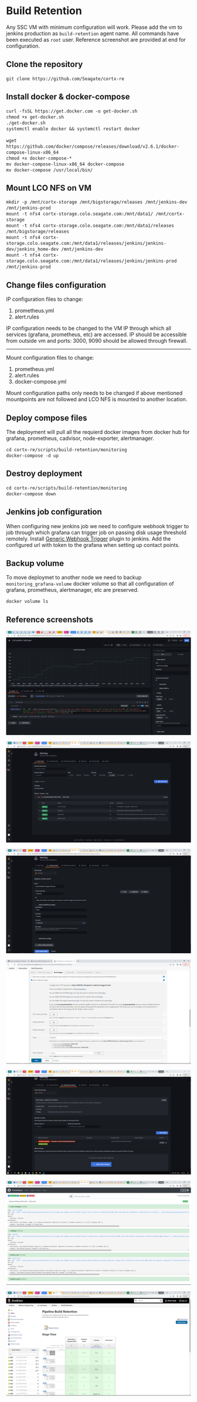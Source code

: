 # Build Retention

Any SSC VM with minimum configuration will work. Please add the vm to jenkins production as `build-retention` agent name. All commands have been executed as `root` user. Reference screenshot are provided at end for configuration.

## Clone the repository

```
git clone https://github.com/Seagate/cortx-re
```

## Install docker & docker-compose

```
curl -fsSL https://get.docker.com -o get-docker.sh
chmod +x get-docker.sh
./get-docker.sh
systemctl enable docker && systemctl restart docker

wget https://github.com/docker/compose/releases/download/v2.6.1/docker-compose-linux-x86_64
chmod +x docker-compose-*
mv docker-compose-linux-x86_64 docker-compose
mv docker-compose /usr/local/bin/
```

## Mount LCO NFS on VM

```
mkdir -p /mnt/cortx-storage /mnt/bigstorage/releases /mnt/jenkins-dev /mnt/jenkins-prod
mount -t nfs4 cortx-storage.colo.seagate.com:/mnt/data1/ /mnt/cortx-storage
mount -t nfs4 cortx-storage.colo.seagate.com:/mnt/data1/releases /mnt/bigstorage/releases
mount -t nfs4 cortx-storage.colo.seagate.com:/mnt/data1/releases/jenkins/jenkins-dev/jenkins_home-dev /mnt/jenkins-dev
mount -t nfs4 cortx-storage.colo.seagate.com:/mnt/data1/releases/jenkins/jenkins-prod /mnt/jenkins-prod
```

## Change files configuration

IP configuration files to change:
1. prometheus.yml
2. alert.rules 

IP configuration needs to be changed to the VM IP through which all services (grafana, prometheus, etc) are accessed. IP should be accessible from outside vm and ports: 3000, 9090 should be allowed through firewall.  

---

Mount configuration files to change:
1. prometheus.yml
2. alert.rules 
3. docker-compose.yml

Mount configuration paths only needs to be changed if above mentioned mountpoints are not followed and LCO NFS is mounted to another location.

## Deploy compose files

The deployment will pull all the requierd docker images from docker hub for grafana, prometheus, cadvisor, node-exporter, alertmanager. 

```
cd cortx-re/scripts/build-retention/monitoring
docker-compose -d up
```

## Destroy deployment

```
cd cortx-re/scripts/build-retention/monitoring
docker-compose down
```

## Jenkins job configuration

When configuring new jenkins job we need to configure webhook trigger to job through which grafana can trigger job on passing disk usage threshold remotely. Install [Generic Webhook Trigger](https://plugins.jenkins.io/generic-webhook-trigger/) plugin to jenkins. Add the configured url with token to the grafana when setting up contact points.

## Backup volume

To move deploymet to another node we need to backup `monitoring_grafana-volume` docker volume so that all configuration of grafana, prometheus, alertmanager, etc are preserved.

```
docker volume ls
```

## Reference screenshots

![Grafana Dashboard](./screenshots/graph-dashboard.PNG)

![Alert](./screenshots/alert.PNG)

![Notification](./screenshots/notification.PNG)

![Jenkins Webhook](./screenshots/webhook.PNG)

![Grafana Dashboard](./screenshots/notificationpolicies.PNG)

![Prometheus](./screenshots/prometheus.PNG)

![Build Retention Job](./screenshots/build-retention.PNG)
